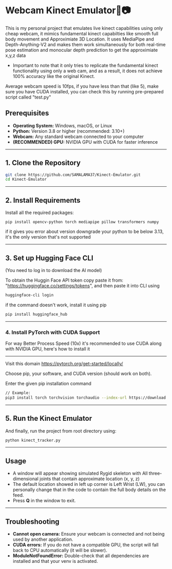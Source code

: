 # Webcam Kinect Emulator🔴📷

This is my personal project that emulates live kinect capabilities using only cheap webcam, it mimics fundamental kinect 
capabilties like smooth full body movement and Approximiate 3D Location.
It uses MediaPipe and Depth-Anything-V2 and makes them work simultaneously for both real-time pose estimation and monocular depth prediction to get the approximiate x,y,z data

- Important to note that it only tries to replicate the fundamental kinect functionality using only a web cam, and as a result, it does not achieve 100% accuracy like the original Kinect.

Average webcam speed is 10fps, if you have less than that (like 5), make sure you have CUDA installed, you can check this by running pre-prepared script called "test.py"


## Prerequisites

- **Operating System:** Windows, macOS, or Linux
- **Python:** Version 3.8 or higher (recommended: 3.10+)
- **Webcam:** Any standard webcam connected to your computer
- **(RECOMMENDED) GPU:** NVIDIA GPU with CUDA for faster inference

---

## 1. Clone the Repository

```bash
git clone https://github.com/SAMALAMA37/Kinect-Emulator.git
cd Kinect-Emulator
```

---

## 2. Install Requirements

Install all the required packages:
```
pip install opencv-python torch mediapipe pillow transformers numpy
```
if it gives you error about version downgrade your python to be below 3.13, it's the only version that's not supported

---

## 3. Set up Hugging Face CLI
(You need to log in to download the AI model)

To obtain the Huggin Face API token copy paste it from: "https://huggingface.co/settings/tokens", and then paste it into CLI using


```bash
huggingface-cli login
```

if the command doesn't work, install it using pip
```bash
pip install huggingface_hub
```

---

### 4. Install PyTorch with CUDA Support

For way Better Process Speed (10x) it's recommended to use CUDA along with NVIDIA GPU, here's how to install it

---

Visit this domain https://pytorch.org/get-started/locally/

Choose pip, your software, and CUDA version (should work on both).

Enter the given pip installation command
```bash
// Example:
pip3 install torch torchvision torchaudio --index-url https://download.pytorch.org/whl/cu118
```

---

## 5. Run the Kinect Emulator

And finally, run the project from root directory using:

```bash
python kinect_tracker.py
```

---


Usage
---

- A window will appear showing simulated Rygid skeleton with All three-dimensional joints that contain approximate location (x, y, z)
- The default location showed in left up corner is Left Wrist (LW), you can personally change that in the code to contain the full body details on the feed.
- Press **Q** in the window to exit.


---

Troubleshooting
---

- **Cannot open camera:** Ensure your webcam is connected and not being used by another application.
- **CUDA errors:** If you do not have a compatible GPU, the script will fall back to CPU automatically (it will be slower).
- **ModuleNotFoundError:** Double-check that all dependencies are installed and that your venv is activated.
